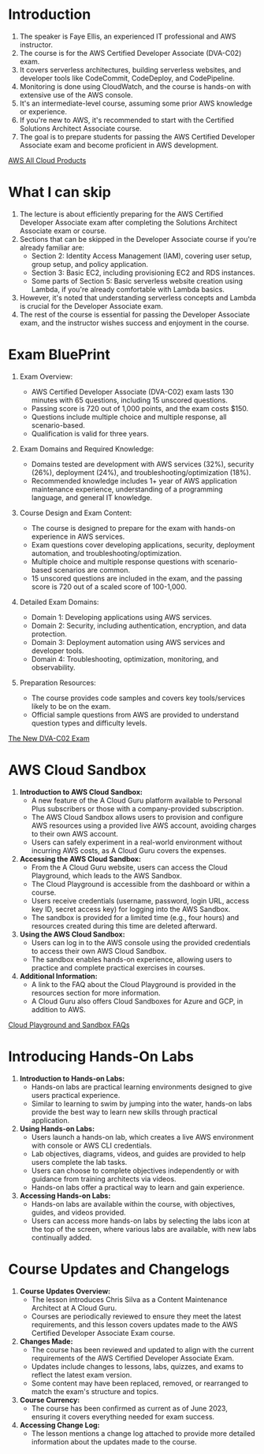 # Introduction
1. The speaker is Faye Ellis, an experienced IT professional and AWS instructor.
2. The course is for the AWS Certified Developer Associate (DVA-C02) exam.
3. It covers serverless architectures, building serverless websites, and developer tools like CodeCommit, CodeDeploy, and CodePipeline.
4. Monitoring is done using CloudWatch, and the course is hands-on with extensive use of the AWS console.
5. It's an intermediate-level course, assuming some prior AWS knowledge or experience.
6. If you're new to AWS, it's recommended to start with the Certified Solutions Architect Associate course.
7. The goal is to prepare students for passing the AWS Certified Developer Associate exam and become proficient in AWS development.

[AWS All Cloud Products](https://aws.amazon.com/products/?aws-products-all.sort-by=item.additionalFields.productNameLowercase&aws-products-all.sort-order=asc&awsf.re%3AInvent=*all&awsf.Free%20Tier%20Type=*all&awsf.tech-category=*all)

# What I can skip
1. The lecture is about efficiently preparing for the AWS Certified Developer Associate exam after completing the Solutions Architect Associate exam or course.
2. Sections that can be skipped in the Developer Associate course if you're already familiar are:
    - Section 2: Identity Access Management (IAM), covering user setup, group setup, and policy application.
    - Section 3: Basic EC2, including provisioning EC2 and RDS instances.
    - Some parts of Section 5: Basic serverless website creation using Lambda, if you're already comfortable with Lambda basics.
3. However, it's noted that understanding serverless concepts and Lambda is crucial for the Developer Associate exam.
4. The rest of the course is essential for passing the Developer Associate exam, and the instructor wishes success and enjoyment in the course.


# Exam BluePrint
1. Exam Overview:
    - AWS Certified Developer Associate (DVA-C02) exam lasts 130 minutes with 65 questions, including 15 unscored questions.
    - Passing score is 720 out of 1,000 points, and the exam costs $150.
    - Questions include multiple choice and multiple response, all scenario-based.
    - Qualification is valid for three years.

2. Exam Domains and Required Knowledge:
    - Domains tested are development with AWS services (32%), security (26%), deployment (24%), and troubleshooting/optimization (18%).
    - Recommended knowledge includes 1+ year of AWS application maintenance experience, understanding of a programming language, and general IT knowledge.
  
3. Course Design and Exam Content:
   - The course is designed to prepare for the exam with hands-on experience in AWS services.
   - Exam questions cover developing applications, security, deployment automation, and troubleshooting/optimization.
   - Multiple choice and multiple response questions with scenario-based scenarios are common.
   - 15 unscored questions are included in the exam, and the passing score is 720 out of a scaled score of 100-1,000.

4. Detailed Exam Domains:
    - Domain 1: Developing applications using AWS services.
    - Domain 2: Security, including authentication, encryption, and data protection.
    - Domain 3: Deployment automation using AWS services and developer tools.
    - Domain 4: Troubleshooting, optimization, monitoring, and observability.

5. Preparation Resources:
    - The course provides code samples and covers key tools/services likely to be on the exam.
    - Official sample questions from AWS are provided to understand question types and difficulty levels.
  
[The New DVA-C02 Exam](https://www.pluralsight.com/resources/blog/cloud/new-aws-dva-c02-exam)

# AWS Cloud Sandbox

1. **Introduction to AWS Cloud Sandbox:**
    - A new feature of the A Cloud Guru platform available to Personal Plus subscribers or those with a company-provided subscription.
    - The AWS Cloud Sandbox allows users to provision and configure AWS resources using a provided live AWS account, avoiding charges to their own AWS account.
    - Users can safely experiment in a real-world environment without incurring AWS costs, as A Cloud Guru covers the expenses.
2. **Accessing the AWS Cloud Sandbox:**
    - From the A Cloud Guru website, users can access the Cloud Playground, which leads to the AWS Sandbox.
    - The Cloud Playground is accessible from the dashboard or within a course.
    - Users receive credentials (username, password, login URL, access key ID, secret access key) for logging into the AWS Sandbox.
    - The sandbox is provided for a limited time (e.g., four hours) and resources created during this time are deleted afterward.
3. **Using the AWS Cloud Sandbox:**
    - Users can log in to the AWS console using the provided credentials to access their own AWS Cloud Sandbox.
    - The sandbox enables hands-on experience, allowing users to practice and complete practical exercises in courses.
4. **Additional Information:**
    - A link to the FAQ about the Cloud Playground is provided in the resources section for more information.
    - A Cloud Guru also offers Cloud Sandboxes for Azure and GCP, in addition to AWS.

[Cloud Playground and Sandbox FAQs](https://help.pluralsight.com/hc/en-us)

# Introducing Hands-On Labs

1. **Introduction to Hands-on Labs:**
    - Hands-on labs are practical learning environments designed to give users practical experience.
    - Similar to learning to swim by jumping into the water, hands-on labs provide the best way to learn new skills through practical application.
2. **Using Hands-on Labs:**
    - Users launch a hands-on lab, which creates a live AWS environment with console or AWS CLI credentials.
    - Lab objectives, diagrams, videos, and guides are provided to help users complete the lab tasks.
    - Users can choose to complete objectives independently or with guidance from training architects via videos.
    - Hands-on labs offer a practical way to learn and gain experience.
3. **Accessing Hands-on Labs:**
    - Hands-on labs are available within the course, with objectives, guides, and videos provided.
    - Users can access more hands-on labs by selecting the labs icon at the top of the screen, where various labs are available, with new labs continually added.

# Course Updates and Changelogs

1. **Course Updates Overview:**
    - The lesson introduces Chris Silva as a Content Maintenance Architect at A Cloud Guru.
    - Courses are periodically reviewed to ensure they meet the latest requirements, and this lesson covers updates made to the AWS Certified Developer Associate Exam course.
2. **Changes Made:**
    - The course has been reviewed and updated to align with the current requirements of the AWS Certified Developer Associate Exam.
    - Updates include changes to lessons, labs, quizzes, and exams to reflect the latest exam version.
    - Some content may have been replaced, removed, or rearranged to match the exam's structure and topics.
3. **Course Currency:**
    - The course has been confirmed as current as of June 2023, ensuring it covers everything needed for exam success.
4. **Accessing Change Log:**
    - The lesson mentions a change log attached to provide more detailed information about the updates made to the course.